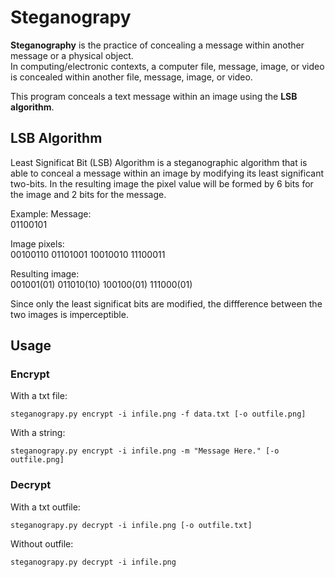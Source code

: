 # Steganograpy
__Steganography__ is the practice of concealing a message within another message or a physical object.  
In computing/electronic contexts, a computer file, message, image, or video is concealed within another file, message, image, or video.

This program conceals a text message within an image using the __LSB algorithm__.

## LSB Algorithm
Least Significat Bit (LSB) Algorithm is a steganographic algorithm that is able to conceal a message within an image by modifying its least significant two-bits.
In the resulting image the pixel value will be formed by 6 bits for the image and 2 bits for the message.

Example:
Message:  
01100101  
  
Image pixels:   
00100110 01101001 10010010 11100011  
  
Resulting image:  
001001(01) 011010(10) 100100(01) 111000(01)  

Since only the least significat bits are modified, the diffference between the two images is imperceptible.

## Usage

### Encrypt
With a txt file:
```
steganograpy.py encrypt -i infile.png -f data.txt [-o outfile.png]
```
With a string:
```
steganograpy.py encrypt -i infile.png -m "Message Here." [-o outfile.png]
```
### Decrypt
With a txt outfile:
```
steganograpy.py decrypt -i infile.png [-o outfile.txt]
```
Without outfile:
```
steganograpy.py decrypt -i infile.png
```


